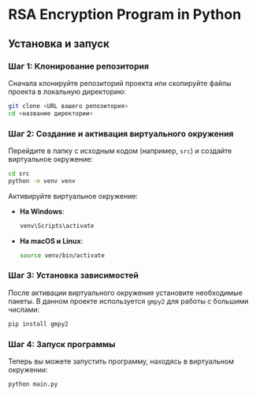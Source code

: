 
# RSA Encryption Program in Python

## Установка и запуск

### Шаг 1: Клонирование репозитория

Сначала клонируйте репозиторий проекта или скопируйте файлы проекта в локальную директорию:

```bash
git clone <URL вашего репозитория>
cd <название директории>
```

### Шаг 2: Создание и активация виртуального окружения

Перейдите в папку с исходным кодом (например, `src`) и создайте виртуальное окружение:

```bash
cd src
python -m venv venv
```

Активируйте виртуальное окружение:

- **На Windows**:
  ```bash
  venv\Scripts\activate
  ```
- **На macOS и Linux**:
  ```bash
  source venv/bin/activate
  ```

### Шаг 3: Установка зависимостей

После активации виртуального окружения установите необходимые пакеты. В данном проекте используется `gmpy2` для работы с большими числами:

```bash
pip install gmpy2
```

### Шаг 4: Запуск программы

Теперь вы можете запустить программу, находясь в виртуальном окружении:

```bash
python main.py
```
